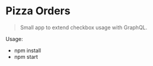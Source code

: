 # Pizza Orders

> Small app to extend checkbox usage with GraphQL.

Usage:

- npm install
- npm start
